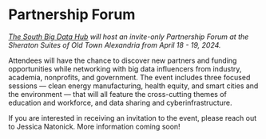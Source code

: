 # Partnership Forum

_[The South Big Data Hub](//southbigdatahub.org/) will host an invite-only Partnership Forum at the Sheraton Suites of Old Town Alexandria from April 18 - 19, 2024._

Attendees will have the chance to discover new partners and funding opportunities while networking with big data influencers from industry, academia, nonprofits, and government.
The event includes three focused sessions — clean energy manufacturing, health equity, and smart cities and the environment — that will all feature the cross-cutting themes of education and workforce, and data sharing and cyberinfrastructure.

If you are interested in receiving an invitation to the event, please reach out to Jessica Natonick. More information coming soon!
